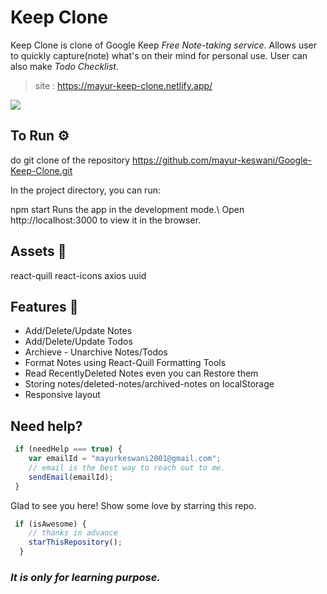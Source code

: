 # Keep Clone

Keep Clone is clone of Google Keep _Free Note-taking service_. 
Allows user to quickly capture(note) what's on their mind for personal use. User can also make _Todo  Checklist_.
>site : https://mayur-keep-clone.netlify.app/

![](Animation.gif)
## To Run ⚙️
do git clone of the repository https://github.com/mayur-keswani/Google-Keep-Clone.git

In the project directory, you can run:

npm start
Runs the app in the development mode.\ Open http://localhost:3000 to view it in the browser.


## Assets 🔨
react-quill
react-icons
axios
uuid
## Features 🌟
 - Add/Delete/Update Notes
 - Add/Delete/Update Todos
 - Archieve - Unarchive Notes/Todos
 - Format Notes using React-Quill Formatting Tools
 - Read RecentlyDeleted Notes even you can Restore them
 - Storing notes/deleted-notes/archived-notes on localStorage
 - Responsive layout 

 ## Need help?
 ```Javascript
  if (needHelp === true) {
     var emailId = "mayurkeswani2001@gmail.com";
     // email is the best way to reach out to me.
     sendEmail(emailId);
  }
```
Glad to see you here! Show some love by starring this repo.
```Javascript
 if (isAwesome) {
    // thanks in advance 
    starThisRepository();
  }
```

### _It is only for learning purpose._

